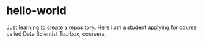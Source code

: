 # hello-world
Just learning to create a repository. Here i am a student applying for course called Data Scientist Toolbox, coursera.
